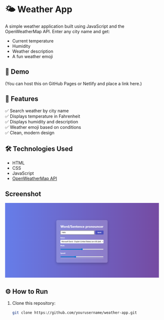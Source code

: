 # 🌤️ Weather App

A simple weather application built using JavaScript and the OpenWeatherMap API. Enter any city name and get:

- Current temperature
- Humidity
- Weather description
- A fun weather emoji

## 🔗 Demo

(You can host this on GitHub Pages or Netlify and place a link here.)

## 🚀 Features

✅ Search weather by city name  
✅ Displays temperature in Fahrenheit  
✅ Displays humidity and description  
✅ Weather emoji based on conditions  
✅ Clean, modern design

## 🛠️ Technologies Used

- HTML
- CSS
- JavaScript
- [OpenWeatherMap API](https://openweathermap.org/api)


## Screenshot

![Screenshot of Weather App](Screenshot.png)
## ⚙️ How to Run

1. Clone this repository:

   ```bash
   git clone https://github.com/yourusername/weather-app.git
